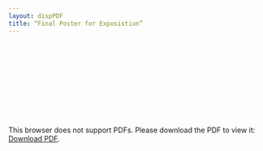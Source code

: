 ```yaml
---
layout: dispPDF
title: “Final Poster for Exposistion”
---
```


<object data="/portfolio/images/PDFs/Final_Expo_Poster.pdf" type="application/pdf" width="900px" height="890px">
    <embed src="/portfolio/images/PDFs/Final_Expo_Poster.pdf">
        <p>This browser does not support PDFs. Please download the PDF to view it: <a href="/portfolio/images/PDFs/Final_Expo_Poster.pdf">Download PDF</a>.</p>
    </embed>
</object>
